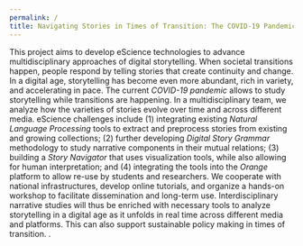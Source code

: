 ```yaml
---
permalink: /
title: Navigating Stories in Times of Transition: The COVID-19 Pandemic as a Use Case
---
```

This project aims to develop eScience technologies to advance multidisciplinary approaches of digital storytelling. When societal transitions happen, people respond by telling stories that create continuity and change. In a digital age, storytelling has become even more abundant, rich in variety, and accelerating in pace. The current _COVID-19 pandemic_ allows to study storytelling while transitions are happening. In a multidisciplinary team, we analyze how the varieties of stories evolve over time and across different media. eScience challenges include (1) integrating existing _Natural Language Processing_ tools to extract and preprocess stories from existing and growing collections; (2) further developing _Digital Story Grammar_ methodology to study narrative components in their mutual relations; (3) building a _Story Navigator_ that uses visualization tools, while also allowing for human interpretation; and (4) integrating the tools into the _Orange_ platform to allow re-use by students and researchers. We cooperate with national infrastructures, develop online tutorials, and organize a hands-on workshop to facilitate dissemination and long-term use. Interdisciplinary narrative studies will thus be enriched with necessary tools to analyze storytelling in a digital age as it unfolds in real time across different media and platforms. This can also support sustainable policy making in times of transition.
.
